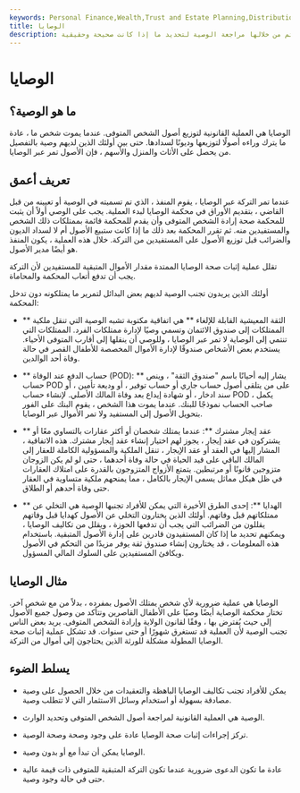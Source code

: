 ```yaml
---
keywords: Personal Finance,Wealth,Trust and Estate Planning,Distribution of Assets,Probate,Probate Court
title: الوصايا
description: الوصية هي العملية القانونية التي يتم من خلالها مراجعة الوصية لتحديد ما إذا كانت صحيحة وحقيقية.
---
```


# الوصايا
## ما هو الوصية؟

الوصايا هي العملية القانونية لتوزيع أصول الشخص المتوفى. عندما يموت شخص ما ، عادة ما يترك وراءه أصولًا لتوزيعها وديونًا لسدادها. حتى بين أولئك الذين لديهم وصية بالتفصيل من يحصل على الأثاث والمنزل والأسهم ، فإن الأصول تمر عبر الوصايا.

## تعريف أعمق

عندما تمر التركة عبر الوصايا ، يقوم المنفذ ، الذي تم تسميته في الوصية أو تعيينه من قبل القاضي ، بتقديم الأوراق في محكمة الوصايا لبدء العملية. يجب على الوصي أولاً أن يثبت للمحكمة صحة إرادة الشخص المتوفى وأن يقدم للمحكمة قائمة بممتلكات ذلك الشخص والمستفيدين منه. ثم تقرر المحكمة بعد ذلك ما إذا كانت ستبيع الأصول أم لا لسداد الديون والضرائب قبل توزيع الأصول على المستفيدين من التركة. خلال هذه العملية ، يكون المنفذ هو أيضًا مدير الأصول.

تقلل عملية إثبات صحة الوصايا الممتدة مقدار الأموال المتبقية للمستفيدين لأن التركة يجب أن تدفع أتعاب المحكمة والمحاماة.

أولئك الذين يريدون تجنب الوصية لديهم بعض البدائل لتمرير ما يمتلكونه دون تدخل المحكمة:

- ** الثقة المعيشية القابلة للإلغاء ** هي اتفاقية مكتوبة تشبه الوصية التي تنقل ملكية الممتلكات إلى صندوق الائتمان وتسمي وصيًا لإدارة ممتلكات الفرد. الممتلكات التي تنتمي إلى الوصاية لا تمر عبر الوصايا ، وللوصي أن ينقلها إلى أقارب المتوفى الأحياء. يستخدم بعض الأشخاص صندوقًا لإدارة الأموال المخصصة للأطفال القصر في حالة وفاة أحد الوالدين.

- ** حساب الدفع عند الوفاة (POD): ** يشار إليه أحيانًا باسم "صندوق الثقة" ، وينص حساب POD على من يتلقى أصول حساب جاري أو حساب توفير ، أو وديعة تأمين ، أو سند ادخار ، أو شهادة إيداع بعد وفاة المالك الأصلي. لإنشاء حساب POD ، يكمل صاحب الحساب نموذجًا للبنك. عندما يموت هذا الشخص ، يقوم البنك على الفور بتحويل الأصول إلى المستفيد ولا تمر الأموال عبر الوصايا.

- ** عقد إيجار مشترك **: عندما يمتلك شخصان أو أكثر عقارات بالتساوي معًا أو يشتركون في عقد إيجار ، يجوز لهم اختيار إنشاء عقد إيجار مشترك. هذه الاتفاقية ، المشار إليها في العقد أو عقد الإيجار ، تنقل الملكية والمسؤولية الكاملة للعقار إلى المالك الباقي على قيد الحياة في حالة وفاة أحدهما ، حتى لو لم يكن الزوجان متزوجين قانونًا أو مرتبطين. يتمتع الأزواج المتزوجون بالقدرة على امتلاك العقارات في ظل هيكل مماثل يسمى الإيجار بالكامل ، مما يمنحهم ملكية متساوية في العقار حتى وفاة أحدهم أو الطلاق.

- ** الهدايا **: إحدى الطرق الأخيرة التي يمكن للأفراد تجنبها الوصية هي التخلي عن ممتلكاتهم قبل وفاتهم. أولئك الذين يختارون التخلي عن الأصول كهدايا قبل وفاتهم يقللون من الضرائب التي يجب أن تدفعها الحوزة ، ويقلل من تكاليف الوصايا ، ويمكنهم تحديد ما إذا كان المستفيدون قادرين على إدارة الأصول المتبقية. باستخدام هذه المعلومات ، قد يختارون إنشاء صندوق ثقة يوفر مزيدًا من التحكم في الأصول ويكافئ المستفيدين على السلوك المالي المسؤول.

## مثال الوصايا

الوصايا هي عملية ضرورية لأي شخص يمتلك الأصول بمفرده ، بدلاً من مع شخص آخر. تختار محكمة الوصاية أيضًا وصيًا على الأطفال القاصرين وتتأكد من وصول جميع الأصول إلى حيث يُفترض بها ، وفقًا لقانون الولاية وإرادة الشخص المتوفى. يريد بعض الناس تجنب الوصية لأن العملية قد تستغرق شهورًا أو حتى سنوات. قد تشكل عملية إثبات صحة الوصايا المطولة مشكلة للورثة الذين يحتاجون إلى أموال من التركة.

## يسلط الضوء

- يمكن للأفراد تجنب تكاليف الوصايا الباهظة والتعقيدات من خلال الحصول على وصية مصادقة بسهولة أو استخدام وسائل الاستثمار التي لا تتطلب وصية.

- الوصية هي العملية القانونية لمراجعة أصول الشخص المتوفى وتحديد الوارث.

- تركز إجراءات إثبات صحة الوصايا عادة على وجود وصحة وصحة الوصية.

- الوصايا يمكن أن تبدأ مع أو بدون وصية.

- عادة ما تكون الدعوى ضرورية عندما تكون التركة المتبقية للمتوفى ذات قيمة عالية حتى في حالة وجود وصية.

